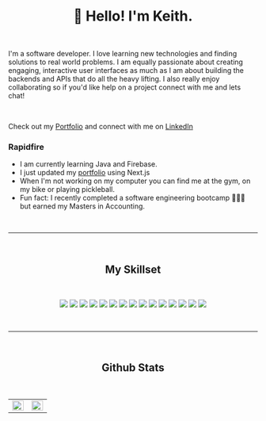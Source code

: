
<h1 align="center">👋 Hello! I'm Keith.</h1>

<br/>

I'm a software developer. I love learning new technologies and finding solutions to real world problems. I am equally passionate about creating engaging, interactive user interfaces as much as I am about building the backends and APIs that do all the heavy lifting. I also really enjoy collaborating so if you'd like help on a project connect with me and lets chat! 

<br/>

Check out my [Portfolio](https://www.keithrodriguez.dev/) and connect with me on [LinkedIn](https://www.linkedin.com/in/keithrodriguez)

### Rapidfire 
- I am currently learning Java and Firebase.
- I just updated my [portfolio](https://github.com/keithro/portfolio_2022) using Next.js
- When I'm not working on my computer you can find me at the gym, on my bike or playing pickleball.
- Fun fact: I recently completed a software engineering bootcamp 👨🏽‍💻 but earned my Masters in Accounting.  
<br/>

---

<br/>
<!-- ## My Skillset -->
<h2 align="center">My Skillset</h2>
<br/>
<p align="center">
  <img src="https://img.shields.io/badge/html5-%23E34F26.svg?style=for-the-badge&logo=html5&logoColor=white"/>
  <img src="https://img.shields.io/badge/css3-%231572B6.svg?style=for-the-badge&logo=css3&logoColor=white"/>
  <img src="https://img.shields.io/badge/SASS-hotpink.svg?style=for-the-badge&logo=SASS&logoColor=white"/>
  <!-- <img src="https://img.shields.io/badge/bootstrap-%23563D7C.svg?style=for-the-badge&logo=bootstrap&logoColor=white"/> -->
  <img src="https://img.shields.io/badge/javascript-%23323330.svg?style=for-the-badge&logo=javascript&logoColor=%23F7DF1E"/>
  <img src="https://img.shields.io/badge/react-%2320232a.svg?style=for-the-badge&logo=react&logoColor=%2361DAFB"/>
  <img src="https://img.shields.io/badge/node.js-6DA55F?style=for-the-badge&logo=node.js&logoColor=white"/>
  <img src="https://img.shields.io/badge/express.js-%23404d59.svg?style=for-the-badge&logo=express&logoColor=%2361DAFB"/>
  <img src="https://img.shields.io/badge/jquery-%230769AD.svg?style=for-the-badge&logo=jquery&logoColor=white"/>
  <img src="https://img.shields.io/badge/python-3670A0?style=for-the-badge&logo=python&logoColor=ffdd54"/>
  <img src="https://img.shields.io/badge/django-%23092E20.svg?style=for-the-badge&logo=django&logoColor=white"/>
  <img src="https://img.shields.io/badge/JWT-black?style=for-the-badge&logo=JSON%20web%20tokens"/>
  <img src="https://img.shields.io/badge/MongoDB-%234ea94b.svg?style=for-the-badge&logo=mongodb&logoColor=white"/>
  <img src="https://img.shields.io/badge/postgres-%23316192.svg?style=for-the-badge&logo=postgresql&logoColor=white"/>
  <img src="https://img.shields.io/badge/git-%23F05033.svg?style=for-the-badge&logo=git&logoColor=white"/>
  <img src="https://img.shields.io/badge/github-%23121011.svg?style=for-the-badge&logo=github&logoColor=white"/>
  <!-- <img src="https://img.shields.io/badge/Next-black?style=for-the-badge&logo=next.js&logoColor=white"/> -->
  <!-- <img src="https://img.shields.io/badge/vuejs-%2335495e.svg?style=for-the-badge&logo=vuedotjs&logoColor=%234FC08D"/> -->
  <!-- <img src="https://img.shields.io/badge/java-%23ED8B00.svg?style=for-the-badge&logo=java&logoColor=white"/> -->
  <!-- <img src="https://img.shields.io/badge/typescript-%23007ACC.svg?style=for-the-badge&logo=typescript&logoColor=white"/> -->
  <!-- <img src="https://img.shields.io/badge/figma-%23F24E1E.svg?style=for-the-badge&logo=figma&logoColor=white"/> -->
</p>  
<br/>

---

<br/>
<!-- ## Github Stats -->
<h2 align="center">Github Stats</h2>
<br/>
<table><tr>
  <td valign="top" width="50%">
    <img src="https://github-readme-stats.vercel.app/api?username=keithro&show_icons=true&count_private=true&hide_border=true" align="left" style="width: 100%" />
  </td>
  <td valign="top" width="50%">
    <img src="[https://github-readme-stats.vercel.app](https://www.keithrodriguez.dev/)/api/top-langs/?username=keithro&hide_border=true&layout=compact" align="left" style="width: 100%" />
  </td>
</tr></table>  

<br/>  

<!-- --- -->

<!-- <p align="center">
 <img src="https://badges.pufler.dev/visits/keithro/keithro"/>  -->
 <!-- <img src="https://badges.pufler.dev/years/keithro"/> -->
 <!-- <img src="https://badges.pufler.dev/repos/keithro"/> -->
 <!-- <img src="https://badges.pufler.dev/commits/monthly/keithro" /> -->
<!-- </p> -->
